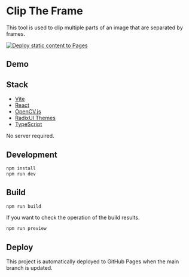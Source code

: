 # Clip The Frame

This tool is used to clip multiple parts of an image that are separated by frames.

[![Deploy static content to Pages](https://github.com/i-eight/clip-the-frame/actions/workflows/deploy.yaml/badge.svg?branch=main)](https://github.com/i-eight/clip-the-frame/actions/workflows/deploy.yaml)

## Demo

## Stack

- [Vite](https://vitejs.dev/)
- [React](https://reactjs.org/)
- [OpenCV.js](https://docs.opencv.org/4.9.0/)
- [RadixUI Themes](https://www.radix-ui.com/)
- [TypeScript](https://www.typescriptlang.org/)

No server required.

## Development

```bash
npm install
npm run dev
```

## Build

```bash
npm run build
```

If you want to check the operation of the build results.

```bash
npm run preview
```

## Deploy

This project is automatically deployed to GitHub Pages when the main branch is updated.
